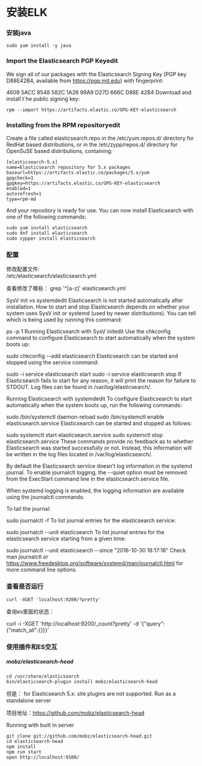 # 安装ELK


### 安装java  
```
sudo yum install -y java
```

### Import the Elasticsearch PGP Keyedit  


We sign all of our packages with the Elasticsearch Signing Key (PGP key D88E42B4, available from https://pgp.mit.edu) with fingerprint:

4609 5ACC 8548 582C 1A26 99A9 D27D 666C D88E 42B4
Download and install t`he public signing key:
```
rpm --import https://artifacts.elastic.co/GPG-KEY-elasticsearch
```

### Installing from the RPM repositoryedit  


Create a file called elasticsearch.repo in the /etc/yum.repos.d/ directory for RedHat based distributions, or in the /etc/zypp/repos.d/ directory for OpenSuSE based distributions, containing:

```
[elasticsearch-5.x]
name=Elasticsearch repository for 5.x packages
baseurl=https://artifacts.elastic.co/packages/5.x/yum
gpgcheck=1
gpgkey=https://artifacts.elastic.co/GPG-KEY-elasticsearch
enabled=1
autorefresh=1
type=rpm-md
```
And your repository is ready for use. You can now install Elasticsearch with one of the following commands:
```
sudo yum install elasticsearch 
sudo dnf install elasticsearch 
sudo zypper install elasticsearch 
```

### 配置  

修改配置文件:  
/etc/elasticsearch/elasticsearch.yml  

查看修改了哪些： grep '^[a-z]' elasticsearch.yml 




SysV init vs systemdedit
Elasticsearch is not started automatically after installation. How to start and stop Elasticsearch depends on whether your system uses SysV init or systemd (used by newer distributions). You can tell which is being used by running this command:

ps -p 1
Running Elasticsearch with SysV initedit
Use the chkconfig command to configure Elasticsearch to start automatically when the system boots up:

sudo chkconfig --add elasticsearch
Elasticsearch can be started and stopped using the service command:

sudo -i service elasticsearch start
sudo -i service elasticsearch stop
If Elasticsearch fails to start for any reason, it will print the reason for failure to STDOUT. Log files can be found in /var/log/elasticsearch/.

Running Elasticsearch with systemdedit
To configure Elasticsearch to start automatically when the system boots up, run the following commands:

sudo /bin/systemctl daemon-reload
sudo /bin/systemctl enable elasticsearch.service
Elasticsearch can be started and stopped as follows:

sudo systemctl start elasticsearch.service
sudo systemctl stop elasticsearch.service
These commands provide no feedback as to whether Elasticsearch was started successfully or not. Instead, this information will be written in the log files located in /var/log/elasticsearch/.

By default the Elasticsearch service doesn’t log information in the systemd journal. To enable journalctl logging, the --quiet option must be removed from the ExecStart command line in the elasticsearch.service file.

When systemd logging is enabled, the logging information are available using the journalctl commands:

To tail the journal:

sudo journalctl -f
To list journal entries for the elasticsearch service:

sudo journalctl --unit elasticsearch
To list journal entries for the elasticsearch service starting from a given time:

sudo journalctl --unit elasticsearch --since  "2016-10-30 18:17:16"
Check man journalctl or https://www.freedesktop.org/software/systemd/man/journalctl.html for more command line options.


### 查看是否运行
```
curl -XGET 'localhost:9200/?pretty'
```

查询es里面的状态：  

curl -i -XGET 'http://localhost:9200/_count?pretty' -d '{"query":{"match_all":{}}}'

### 使用插件和ES交互  


##### mobz/elasticsearch-head

```
cd /usr/share/elasticsearch
bin/elasticsearch-plugin install mobz/elasticsearch-head
```

但是： for Elasticsearch 5.x: site plugins are not supported. Run as a standalone server

项目地址：https://github.com/mobz/elasticsearch-head

Running with built in server
```
git clone git://github.com/mobz/elasticsearch-head.git
cd elasticsearch-head
npm install
npm run start
open http://localhost:9100/
```


